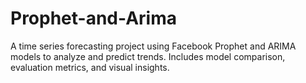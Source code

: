 # Prophet-and-Arima
A time series forecasting project using Facebook Prophet and ARIMA models to analyze and predict trends. Includes model comparison, evaluation metrics, and visual insights.
